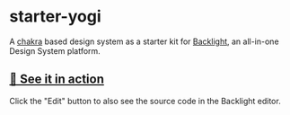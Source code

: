 # starter-yogi

A [chakra](https://chakra-ui.com/) based design system as a starter kit
for [Backlight](https://backlight.dev/), an all-in-one Design System platform.

## [🔗 See it in action](https://backlight.dev/preview/sNbJipmRTmslL3f8RZaO)

Click the "Edit" button to also see the source code in the Backlight editor.

